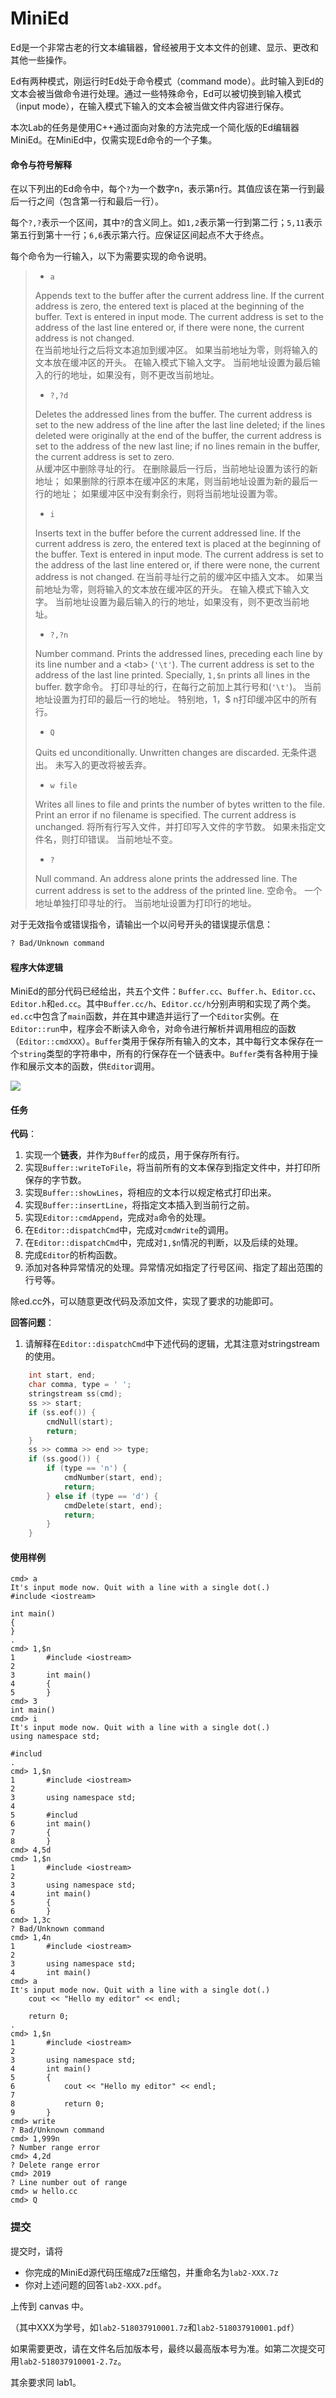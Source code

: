 # MiniEd
Ed是一个非常古老的行文本编辑器，曾经被用于文本文件的创建、显示、更改和其他一些操作。

Ed有两种模式，刚运行时Ed处于命令模式（command mode）。此时输入到Ed的文本会被当做命令进行处理。通过一些特殊命令，Ed可以被切换到输入模式（input mode），在输入模式下输入的文本会被当做文件内容进行保存。

本次Lab的任务是使用C++通过面向对象的方法完成一个简化版的Ed编辑器MiniEd。在MiniEd中，仅需实现Ed命令的一个子集。

#### 命令与符号解释

在以下列出的Ed命令中，每个`?`为一个数字n，表示第n行。其值应该在第一行到最后一行之间（包含第一行和最后一行）。

每个`?,?`表示一个区间，其中`?`的含义同上。如`1,2`表示第一行到第二行；`5,11`表示第五行到第十一行；`6,6`表示第六行。应保证区间起点不大于终点。

每个命令为一行输入，以下为需要实现的命令说明。

> - `a`
>
> Appends text to the buffer after the current address line. If the current address is zero, the entered text is placed at the beginning of the buffer. Text is entered in input mode. The current address is set to the address of the last line entered or, if there were none, the current address is not changed.  
在当前地址行之后将文本追加到缓冲区。 如果当前地址为零，则将输入的文本放在缓冲区的开头。 在输入模式下输入文字。 当前地址设置为最后输入的行的地址，如果没有，则不更改当前地址。
>
> - `?,?d`
>
> Deletes the addressed lines from the buffer. The current address is set to the new address of the line after the last line deleted; if the lines deleted were originally at the end of the buffer, the current address is set to the address of the new last line; if no lines remain in the buffer, the current address is set to zero.  
从缓冲区中删除寻址的行。 在删除最后一行后，当前地址设置为该行的新地址； 如果删除的行原本在缓冲区的末尾，则当前地址设置为新的最后一行的地址； 如果缓冲区中没有剩余行，则将当前地址设置为零。
>
> - `i`
>
> Inserts text in the buffer before the current addressed line. If the current address is zero, the entered text is placed at the beginning of the buffer. Text is entered in input mode. The current address is set to the address of the last line entered or, if there were none, the current address is not changed. 
在当前寻址行之前的缓冲区中插入文本。 如果当前地址为零，则将输入的文本放在缓冲区的开头。 在输入模式下输入文字。 当前地址设置为最后输入的行的地址，如果没有，则不更改当前地址。 
>
> - `?,?n`
>
> Number command. Prints the addressed lines, preceding each line by its line number and a \<tab> (`'\t'`). The current address is set to the address of the last line printed. Specially, `1,$n` prints all lines in the buffer.
数字命令。 打印寻址的行，在每行之前加上其行号和<tab>(`'\t'`)。 当前地址设置为打印的最后一行的地址。 特别地，1，$ n打印缓冲区中的所有行。
>
> - `Q`
>
> Quits ed unconditionally. Unwritten changes are discarded.
无条件退出。 未写入的更改将被丢弃。  
>
> - `w file`
>
> Writes all lines to file and prints the number of bytes written to the file. Print an error if no filename is specified. The current address is unchanged.
将所有行写入文件，并打印写入文件的字节数。 如果未指定文件名，则打印错误。 当前地址不变。
>
> - `?`
>
> Null command. An address alone prints the addressed line. The current address is set to the address of the printed line.
空命令。 一个地址单独打印寻址的行。 当前地址设置为打印行的地址。
>
> 
>

对于无效指令或错误指令，请输出一个以问号开头的错误提示信息：
```bash
? Bad/Unknown command
```



#### 程序大体逻辑

MiniEd的部分代码已经给出，共五个文件：`Buffer.cc`、`Buffer.h`、`Editor.cc`、`Editor.h`和`ed.cc`。其中`Buffer.cc/h`、`Editor.cc/h`分别声明和实现了两个类。`ed.cc`中包含了`main`函数，并在其中建造并运行了一个`Editor`实例。在`Editor::run`中，程序会不断读入命令，对命令进行解析并调用相应的函数（`Editor::cmdXXX`）。`Buffer`类用于保存所有输入的文本，其中每行文本保存在一个`string`类型的字符串中，所有的行保存在一个链表中。`Buffer`类有各种用于操作和展示文本的函数，供`Editor`调用。

![](http://www.plantuml.com/plantuml/png/ZL5BIWGn4Dtd55bsDds0Tk7uKH1aG134PPnKsuNvX5J5lhx5J1o4Y7OsATxdvL7P4Tl2DNYbZfDIKx0O1tCXqvr3JcMQIZq1wu8UzF1KaI-DHjB3FXcbzLdeaBBbmt8Jd1Y4cLFvaEk7v13SLSuGcq2OwphF88njy3YEtrPjtwLC5_0G2GgV0_utt887Xkv5TuGVCG89ztV4leOtA5q4BMdT5l1Iy9SAgw3mdExHmuOAtdS18NsANoeqlwpmj7KPsd-z0XabXpXbjHEy1ly5)



#### 任务

**代码**：

1. 实现一个**链表**，并作为`Buffer`的成员，用于保存所有行。
2. 实现`Buffer::writeToFile`，将当前所有的文本保存到指定文件中，并打印所保存的字节数。
3. 实现`Buffer::showLines`，将相应的文本行以规定格式打印出来。
4. 实现`Buffer::insertLine`，将指定文本插入到当前行之前。
5. 实现`Editor::cmdAppend`，完成对`a`命令的处理。
6. 在`Editor::dispatchCmd`中，完成对`cmdWrite`的调用。
7. 在`Editor::dispatchCmd`中，完成对`1,$n`情况的判断，以及后续的处理。
8. 完成`Editor`的析构函数。
9. 添加对各种异常情况的处理。异常情况如指定了行号区间、指定了超出范围的行号等。

除ed.cc外，可以随意更改代码及添加文件，实现了要求的功能即可。



**回答问题**：

1. 请解释在`Editor::dispatchCmd`中下述代码的逻辑，尤其注意对stringstream的使用。

```c++
    int start, end;
    char comma, type = ' ';
    stringstream ss(cmd);
    ss >> start;
    if (ss.eof()) {
        cmdNull(start);
        return;
    }
    ss >> comma >> end >> type;
    if (ss.good()) {
        if (type == 'n') {
            cmdNumber(start, end);
            return;
        } else if (type == 'd') {
            cmdDelete(start, end);
            return;
        }
    }
```



#### 使用样例

```
cmd> a  
It's input mode now. Quit with a line with a single dot(.)
#include <iostream>

int main()
{
}
.
cmd> 1,$n
1       #include <iostream>
2
3       int main()
4       {
5       }
cmd> 3
int main()
cmd> i
It's input mode now. Quit with a line with a single dot(.)
using namespace std;

#includ
.
cmd> 1,$n
1       #include <iostream>
2
3       using namespace std;
4
5       #includ
6       int main()
7       {
8       }
cmd> 4,5d
cmd> 1,$n
1       #include <iostream>
2
3       using namespace std;
4       int main()
5       {
6       }
cmd> 1,3c
? Bad/Unknown command
cmd> 1,4n
1       #include <iostream>
2
3       using namespace std;
4       int main()
cmd> a
It's input mode now. Quit with a line with a single dot(.)
    cout << "Hello my editor" << endl;
    
    return 0;
.
cmd> 1,$n
1       #include <iostream>
2
3       using namespace std;
4       int main()
5       {
6           cout << "Hello my editor" << endl;
7           
8           return 0;
9       }
cmd> write
? Bad/Unknown command
cmd> 1,999n
? Number range error
cmd> 4,2d
? Delete range error
cmd> 2019
? Line number out of range
cmd> w hello.cc
cmd> Q
```

### 提交

提交时，请将

- 你完成的MiniEd源代码压缩成7z压缩包，并重命名为`lab2-XXX.7z`
- 你对上述问题的回答`lab2-XXX.pdf`。

上传到 canvas 中。

（其中XXX为学号，如`lab2-518037910001.7z`和`lab2-518037910001.pdf`）

如果需要更改，请在文件名后加版本号，最终以最高版本号为准。如第二次提交可用`lab2-518037910001-2.7z`。

其余要求同 lab1。
